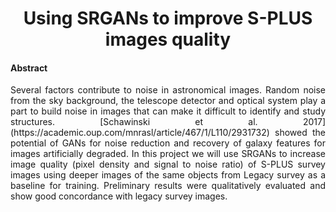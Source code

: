 <div align="center">
    <h1>Using SRGANs to improve S-PLUS images quality</h1>
</div>

#### Abstract

<p align="justify">
Several factors contribute to noise in astronomical images. Random noise from the sky background, the telescope detector and optical system play a part to build noise in images that can make it difficult to identify and study structures. [Schawinski et al. 2017](https://academic.oup.com/mnrasl/article/467/1/L110/2931732) showed the potential of GANs for noise reduction and recovery of galaxy features for images artificially degraded. In this project we will use SRGANs to increase image quality (pixel density and signal to noise ratio) of S-PLUS survey images using deeper images of the same objects from Legacy survey as a baseline for training. Preliminary results were qualitatively evaluated and show good concordance with legacy survey images.
</p>